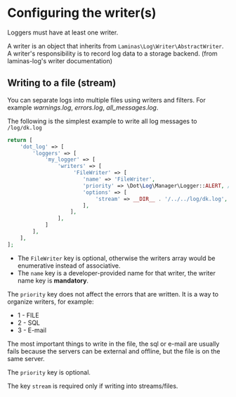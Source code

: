 # Configuring the writer(s)

Loggers must have at least one writer.

A writer is an object that inherits from `Laminas\Log\Writer\AbstractWriter`. A writer's responsibility is to record log data to a storage backend. (from laminas-log's writer documentation)

## Writing to a file (stream)

You can separate logs into multiple files using writers and filters. For example *warnings.log*, *errors.log*, *all_messages.log*.

The following is the simplest example to write all log messages to `/log/dk.log`

```php
return [
    'dot_log' => [
        'loggers' => [
            'my_logger' => [
                'writers' => [
                     'FileWriter' => [
                        'name' => 'FileWriter',
                        'priority' => \Dot\Log\Manager\Logger::ALERT, // this is equal to 1
                        'options' => [
                            'stream' => __DIR__ . '/../../log/dk.log',
                        ],
                    ],
                ],
            ]
        ],
    ],
];
```

* The `FileWriter` key is optional, otherwise the writers array would be enumerative instead of associative.
* The `name` key is a developer-provided name for that writer, the writer name key is **mandatory**.

The `priority` key does not affect the errors that are written. It is a way to organize writers, for example:

* 1 - FILE
* 2 - SQL
* 3 - E-mail

The most important things to write in the file, the sql or e-mail are usually fails because the servers can be external and offline, but the file is on the same server.

The `priority` key is optional.

The key `stream` is required only if writing into streams/files.
